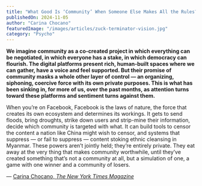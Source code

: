 ```yaml
---
title: "What Good Is ‘Community’ When Someone Else Makes All the Rules?"
publishedOn: 2024-11-05
author: "Carina Chocano"
featuredImage: "/images/articles/zuck-terminator-vision.jpg"
category: "Psycho"
---
```


‍**We imagine community as a co-created project in which everything can be negotiated, in which everyone has a stake, in which democracy can flourish. The digital platforms present rich, human-built spaces where we can gather, have a voice and feel supported. But their promise of community masks a whole other layer of control — an organizing, siphoning, coercive force with its own private purposes. This is what has been sinking in, for more of us, over the past months, as attention turns toward these platforms and sentiment turns against them.**

When you’re on Facebook, Facebook is the laws of nature, the force that creates its own ecosystem and determines its workings. It gets to send floods, bring droughts, strike down users and strip-mine their information, decide which community is targeted with what. It can build tools to censor the content a nation like China might wish to censor, and systems that suppress — or fail to suppress — content stoking ethnic cleansing in Myanmar. These powers aren’t jointly held; they’re entirely private. They eat away at the very thing that makes community worthwhile, until they’ve created something that’s not a community at all, but a simulation of one, a game with one winner and a community of losers.

— [Carina Chocano, *The New York Times Magazine*](https://www.nytimes.com/2018/04/17/magazine/what-good-is-community-when-someone-else-makes-all-the-rules.html)
